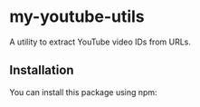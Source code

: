 # my-youtube-utils

A utility to extract YouTube video IDs from URLs.

## Installation

You can install this package using npm:

